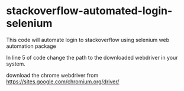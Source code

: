 # stackoverflow-automated-login-selenium
This code will automate login to stackoverflow using selenium web automation package

In line 5 of code change the path to the downloaded webdriver in your system.

download the chrome webdriver from https://sites.google.com/chromium.org/driver/
